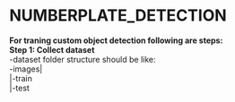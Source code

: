 # NUMBERPLATE_DETECTION

<b>For traning custom object detection following are steps:</b><br>
<b>Step 1: Collect dataset</b><br>
-dataset folder structure should be like:<br>
-images|<br>
 <t>   |-train<br>
 <t>   |-test  
       

